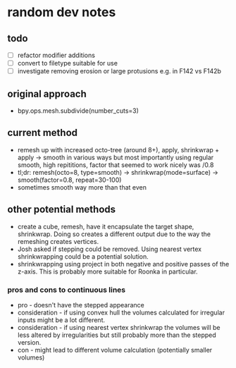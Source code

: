 # random dev notes 

## todo
- [ ] refactor modifier additions
- [ ] convert to filetype suitable for use
- [ ] investigate removing erosion or large protusions e.g. in F142 vs F142b

## original approach
* bpy.ops.mesh.subdivide(number_cuts=3)
## current method
* remesh up with increased octo-tree (around 8+), apply, shrinkwrap + apply -> smooth in various ways but most importantly using regular smooth, high repititions, factor that seemed to work nicely was /0.8
* tl;dr: remesh(octo=8, type=smooth) -> shrinkwrap(mode=surface) -> smooth(factor=0.8, repeat=30-100)
* sometimes smooth way more than that even

## other potential methods

* create a cube, remesh, have it encapsulate the target shape, shrinkwrap. Doing so creates a different output due to the way the remeshing creates vertices.
* Josh asked if stepping could be removed. Using nearest vertex shrinkwrapping could be a potential solution.
* shrinkwrapping using project in both negative and positive passes of the z-axis. This is probably more suitable for Roonka in particular.

### pros and cons to continuous lines

* pro - doesn't have the stepped appearance
* consideration - if using convex hull the volumes calculated for irregular inputs might be a lot different.
* consideration - if using nearest vertex shrinkwrap the volumes will be less altered by irregularities but still probably more than the stepped version. 
* con - might lead to different volume calculation (potentially smaller volumes)
